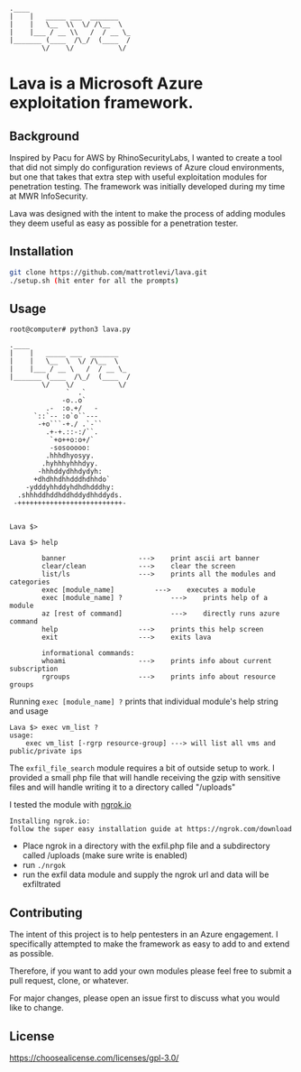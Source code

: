 ```
.____                         
|    |   _____ ___  _______   
|    |   \__  \\  \/ /\__  \  
|    |___ / __ \\   /  / __ \_
|_______ (____  /\_/  (____  /
        \/    \/           \/ 
```

# Lava is a Microsoft Azure exploitation framework.

## Background

Inspired by Pacu for AWS by RhinoSecurityLabs, I wanted to create a tool that did not simply do configuration reviews of Azure cloud environments, but one that takes that extra step with useful exploitation modules for penetration testing. The framework was initially developed during my time at MWR InfoSecurity.

Lava was designed with the intent to make the process of adding modules they deem useful as easy as possible for a penetration tester.
## Installation

```bash
git clone https://github.com/mattrotlevi/lava.git
./setup.sh (hit enter for all the prompts)
```

## Usage

```
root@computer# python3 lava.py

.____                         
|    |   _____ ___  _______   
|    |   \__  \  \/ /\__  \  
|    |___ / __ \   /  / __ \_
|_______ (____  /\_/  (____  /
        \/    \/           \/ 
              `  .`           
             -o..o`           
         .-  :o.+/   -        
      `::`-- :o`o``---        
       -+o```-+./ .`-``       
         .+-+.::-:/``.        
          `+o++o:o+/`         
          -sosooooo:          
         .hhhdhyosyy.         
        .hyhhhyhhhdyy.        
       -hhhddydhhdydyh:       
      +dhdhhdhhdddhdhhdo`     
    -ydddyhhddyhdhdhdddhy:    
  .shhhddhddhddhddydhhddyds.  
 -++++++++++++++++++++++++++- 

  
Lava $> 

Lava $> help

		banner			        --->	print ascii art banner
		clear/clean		        --->	clear the screen
		list/ls			        --->	prints all the modules and categories
		exec [module_name]	        --->	executes a module
		exec [module_name] ?	        --->	prints help of a module
		az [rest of command]	        --->	directly runs azure command
		help			        --->	prints this help screen
		exit			        --->	exits lava

		informational commands:
		whoami			        --->	prints info about current subscription
		rgroups			        --->	prints info about resource groups

```

Running ```exec [module_name] ?``` prints that individual module's help string and usage
```
Lava $> exec vm_list ?
usage:
	exec vm_list [-rgrp resource-group] ---> will list all vms and public/private ips

```

The ```exfil_file_search``` module requires a bit of outside setup to work. I provided a small php file that will handle receiving the gzip with sensitive files and will handle writing it to a directory called "/uploads"

I tested the module with [ngrok.io](https://github.com/inconshreveable/ngrok)
 ```
 Installing ngrok.io:
 follow the super easy installation guide at https://ngrok.com/download
 ```
 - Place ngrok in a directory with the exfil.php file and a subdirectory called /uploads (make sure write is enabled)
 - run ```./nrgok```
 - run the exfil data module and supply the ngrok url and data will be exfiltrated



## Contributing
The intent of this project is to help pentesters in an Azure engagement. I specifically attempted to make the framework as easy to add to and extend as possible.

Therefore, if you want to add your own modules please feel free to submit a pull request, clone, or whatever. 

For major changes, please open an issue first to discuss what you would like to change.

## License
https://choosealicense.com/licenses/gpl-3.0/

